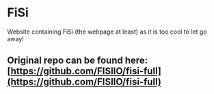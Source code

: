 # FiSi

Website containing FiSi (the webpage at least) as it is too cool to let go away!

## Original repo can be found here: [https://github.com/FISIIO/fisi-full](https://github.com/FISIIO/fisi-full)
